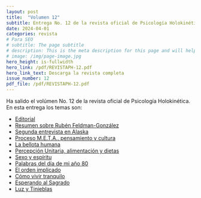 ```yaml
---
layout: post
title:  "Volumen 12"
subtitle: Entrega No. 12 de la revista oficial de Psicología Holokinética
date: 2024-04-01
categories: revista
# Para SEO
# subtitle: The page subtitle
# description: This is the meta description for this page and will help it appear in search engines
# image: /img/page-image.jpg
hero_height: is-fullwidth
hero_link: /pdf/REVISTAPH-12.pdf
hero_link_text: Descarga la revista completa
issue_number: 12
pdf_file: /pdf/REVISTAPH-12.pdf
---
```


Ha salido el volúmen No. 12 de la revista oficial de Psicología Holokinética. 
En esta entrega los temas son:


- [Editorial](/pdf/REVISTAPH-12.pdf#page=4)
- [Resumen sobre Rubén Feldman-González](/pdf/REVISTAPH-12.pdf#page=5)
- [Segunda entrevista en Alaska](/pdf/REVISTAPH-12.pdf#page=7)
- [Proceso M.E.T.A., pensamiento y cultura](/pdf/REVISTAPH-12.pdf#page=20)
- [La bellota humana](/pdf/REVISTAPH-12.pdf#page=29)
- [Percepción Unitaria, alimentación y dietas](/pdf/REVISTAPH-12.pdf#page=31)
- [Sexo y espíritu](/pdf/REVISTAPH-12.pdf#page=32)
- [Palabras del día de mi año 80](/pdf/REVISTAPH-12.pdf#page=34)
- [El orden implicado](/pdf/REVISTAPH-12.pdf#page=35)
- [Cómo vivir tranquilo](/pdf/REVISTAPH-12.pdf#page=37)
- [Esperando al Sagrado](/pdf/REVISTAPH-12.pdf#page=39)
- [Luz y Tinieblas](/pdf/REVISTAPH-12.pdf#page=43)
